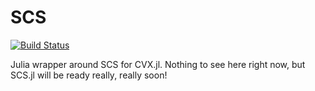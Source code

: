 # SCS

[![Build Status](https://travis-ci.org/karanveerm/SCS.jl.png)](https://travis-ci.org/karanveerm/SCS.jl)

Julia wrapper around SCS for CVX.jl.
Nothing to see here right now, but SCS.jl will be ready really, really soon!
